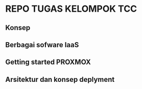 # REPO TUGAS KELOMPOK TCC
## Konsep
## Berbagai sofware IaaS
## Getting started PROXMOX
## Arsitektur dan konsep deplyment
